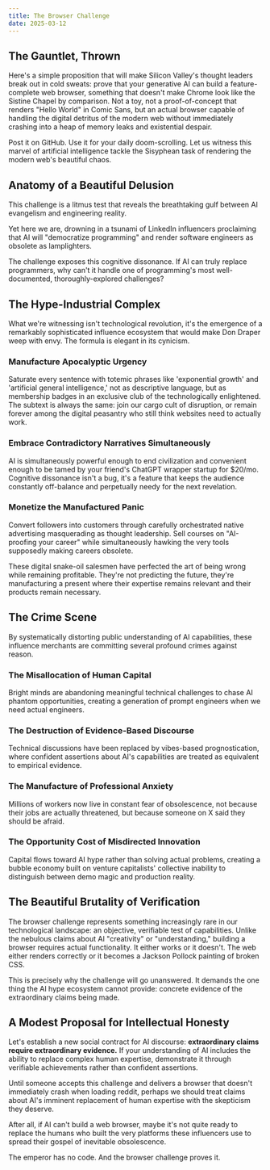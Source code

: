 ```yaml
---
title: The Browser Challenge
date: 2025-03-12
---
```

## The Gauntlet, Thrown

Here's a simple proposition that will make Silicon Valley's thought leaders break out in cold sweats: prove that your generative AI can build a feature-complete web browser, something that doesn't make Chrome look like the Sistine Chapel by comparison. Not a toy, not a proof-of-concept that renders "Hello World" in Comic Sans, but an actual browser capable of handling the digital detritus of the modern web without immediately crashing into a heap of memory leaks and existential despair.

Post it on GitHub. Use it for your daily doom-scrolling. Let us witness this marvel of artificial intelligence tackle the Sisyphean task of rendering the modern web's beautiful chaos.

## Anatomy of a Beautiful Delusion

This challenge is a litmus test that reveals the breathtaking gulf between AI evangelism and engineering reality.

Yet here we are, drowning in a tsunami of LinkedIn influencers proclaiming that AI will "democratize programming" and render software engineers as obsolete as lamplighters.

The challenge exposes this cognitive dissonance. If AI can truly replace programmers, why can't it handle one of programming's most well-documented, thoroughly-explored challenges?

## The Hype-Industrial Complex

What we're witnessing isn't technological revolution, it's the emergence of a remarkably sophisticated influence ecosystem that would make Don Draper weep with envy. The formula is elegant in its cynicism.

### Manufacture Apocalyptic Urgency

Saturate every sentence with totemic phrases like 'exponential growth' and 'artificial general intelligence,' not as descriptive language, but as membership badges in an exclusive club of the technologically enlightened. The subtext is always the same: join our cargo cult of disruption, or remain forever among the digital peasantry who still think websites need to actually work.
### Embrace Contradictory Narratives Simultaneously

AI is simultaneously powerful enough to end civilization and convenient enough to be tamed by your friend's ChatGPT wrapper startup for $20/mo. Cognitive dissonance isn't a bug, it's a feature that keeps the audience constantly off-balance and perpetually needy for the next revelation.
### Monetize the Manufactured Panic

Convert followers into customers through carefully orchestrated native advertising masquerading as thought leadership. Sell courses on "AI-proofing your career" while simultaneously hawking the very tools supposedly making careers obsolete.

These digital snake-oil salesmen have perfected the art of being wrong while remaining profitable. They're not predicting the future, they're manufacturing a present where their expertise remains relevant and their products remain necessary.

## The Crime Scene

By systematically distorting public understanding of AI capabilities, these influence merchants are committing several profound crimes against reason.

### The Misallocation of Human Capital

Bright minds are abandoning meaningful technical challenges to chase AI phantom opportunities, creating a generation of prompt engineers when we need actual engineers.

### The Destruction of Evidence-Based Discourse

Technical discussions have been replaced by vibes-based prognostication, where confident assertions about AI's capabilities are treated as equivalent to empirical evidence.

### The Manufacture of Professional Anxiety

Millions of workers now live in constant fear of obsolescence, not because their jobs are actually threatened, but because someone on X said they should be afraid.

### The Opportunity Cost of Misdirected Innovation

Capital flows toward AI hype rather than solving actual problems, creating a bubble economy built on venture capitalists' collective inability to distinguish between demo magic and production reality.

## The Beautiful Brutality of Verification

The browser challenge represents something increasingly rare in our technological landscape: an objective, verifiable test of capabilities. Unlike the nebulous claims about AI "creativity" or "understanding," building a browser requires actual functionality. It either works or it doesn't. The web either renders correctly or it becomes a Jackson Pollock painting of broken CSS.

This is precisely why the challenge will go unanswered. It demands the one thing the AI hype ecosystem cannot provide: concrete evidence of the extraordinary claims being made.

## A Modest Proposal for Intellectual Honesty

Let's establish a new social contract for AI discourse: **extraordinary claims require extraordinary evidence.** If your understanding of AI includes the ability to replace complex human expertise, demonstrate it through verifiable achievements rather than confident assertions.

Until someone accepts this challenge and delivers a browser that doesn't immediately crash when loading reddit, perhaps we should treat claims about AI's imminent replacement of human expertise with the skepticism they deserve.

After all, if AI can't build a web browser, maybe it's not quite ready to replace the humans who built the very platforms these influencers use to spread their gospel of inevitable obsolescence.

The emperor has no code. And the browser challenge proves it.

